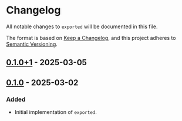 # Changelog
All notable changes to `exported` will be documented in this file.

The format is based on [Keep a Changelog](https://keepachangelog.com/en/1.1.0/),
and this project adheres to [Semantic Versioning](https://semver.org/spec/v2.0.0.html).

## [0.1.0+1] - 2025-03-05
## [0.1.0] - 2025-03-02
### Added
- Initial implementation of `exported`.

[0.1.0+1]: https://github.com/jnnkmsr/exported/compare/exported-v0.1.0...exported-v0.1.0+1
[0.1.0]: https://github.com/jnnkmsr/exported/releases/tag/exported-v0.1.0
